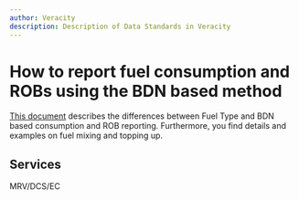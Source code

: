 ```yaml
---
author: Veracity
description: Description of Data Standards in Veracity
---
```


# How to report fuel consumption and ROBs using the BDN based method
[This document](http://standard.no/) describes the differences between Fuel Type and BDN based consumption and ROB reporting. Furthermore, you find details and examples on fuel mixing and topping up.

## Services
MRV/DCS/EC
